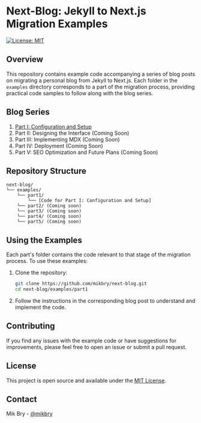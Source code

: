 # Next-Blog: Jekyll to Next.js Migration Examples

[![License: MIT](https://img.shields.io/badge/License-MIT-yellow.svg)](https://opensource.org/licenses/MIT)

## Overview

This repository contains example code accompanying a series of blog posts on migrating a personal blog from Jekyll to Next.js. Each folder in the `examples` directory corresponds to a part of the migration process, providing practical code samples to follow along with the blog series.

## Blog Series

1. [Part I: Configuration and Setup](https://mikbry.com/blog/nextjs/tailwind/template/typescript/github/react/starter/shadcn/jekyll/migrate-jekyll-to-modern-stack-starter-part1)
2. Part II: Designing the Interface (Coming Soon)
3. Part III: Implementing MDX (Coming Soon)
4. Part IV: Deployment (Coming Soon)
5. Part V: SEO Optimization and Future Plans (Coming Soon)

## Repository Structure

```
next-blog/
└── examples/
    └── part1/
        └── [Code for Part I: Configuration and Setup]
    └── part2/ (Coming soon)
    └── part3/ (Coming soon)
    └── part4/ (Coming soon)
    └── part5/ (Coming soon)
```

## Using the Examples

Each part's folder contains the code relevant to that stage of the migration process. To use these examples:

1. Clone the repository:
   ```bash
   git clone https://github.com/mikbry/next-blog.git
   cd next-blog/examples/part1
   ```

2. Follow the instructions in the corresponding blog post to understand and implement the code.

## Contributing

If you find any issues with the example code or have suggestions for improvements, please feel free to open an issue or submit a pull request.

## License

This project is open source and available under the [MIT License](LICENSE).

## Contact

Mik Bry - [@mikbry](https://twitter.com/mikbry)

